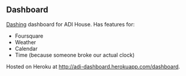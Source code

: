 Dashboard
---------

[Dashing](http://www.google.com/calendar/feeds/pl2487%40columbia.edu/private-a487a94b8698893ac7415838bfcdb22b/full) dashboard for ADI House. Has features for:
+ Foursquare
+ Weather
+ Calendar
+ Time (because someone broke our actual clock)

Hosted on Heroku at http://adi-dashboard.herokuapp.com/dashboard.
